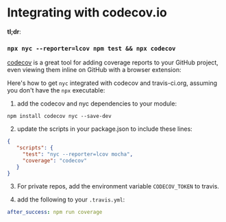 # Integrating with codecov.io

**tl;dr**: 
### `npx nyc --reporter=lcov npm test && npx codecov`

[codecov](https://codecov.io/) is a great tool for adding
coverage reports to your GitHub project, even viewing them inline on GitHub with a browser extension:

Here's how to get `nyc` integrated with codecov and travis-ci.org, assuming you don't have the `npx` executable:

1. add the codecov and nyc dependencies to your module:

  ```shell
  npm install codecov nyc --save-dev
  ```

2. update the scripts in your package.json to include these lines:

  ```json
  {
     "scripts": {
       "test": "nyc --reporter=lcov mocha",
       "coverage": "codecov"
     }
  }
  ```

3. For private repos, add the environment variable `CODECOV_TOKEN` to travis.

4. add the following to your `.travis.yml`:

  ```yaml
  after_success: npm run coverage
  ```
